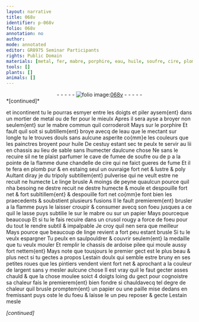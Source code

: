 ```yaml
---
layout: narrative
title: 068v
identifier: p-068v
folio: 068v
annotation: no
author:
mode: annotated
editor: GR8975 Seminar Participants
rights: Public Domain
materials: [metal, fer, mabre, porphire, eau, huile, soufre, cire, plomb, estaing, tripoly, linge, papier, ardoise, estain, argent, paille]
tools: []
plants: []
animals: []
---
```


<div class="folio" align="center">- - - - - <a href="http://gallica.bnf.fr/ark:/12148/btv1b10500001g/f142.image" target="_blank"><img src="https://cu-mkp.github.io/2017-workshop-edition/assets/photo-icon.png" alt="folio image: " style="display:inline-block; margin-bottom:-3px;"/>068v</a> - - - - - </div>   
*[continued]*
  
et incontinent tu le pourras esmyer entre les doigts et piler aysem{ent} dans un mortier de <span class="m">metal</span> ou de <span class="m">fer</span> pour le mieulx Apres il sera ayse a broyer non seulem{ent} sur le <span class="m">mabre</span> commun quil corroderoit Mays sur le <span class="m">porphire</span> Et fault quil soit si subtillem{ent} broye avecq de l<span class="m">eau</span> que le mectant sur longle tu le trouves douls sans aulcune asperite co{mm}e les couleurs que les painctres broyent pour <span class="m">huile</span> De cestuy estant sec te peulx te servir au lii en chassis au lieu de sable sans lhumecter daulcune chose Ne sans le recuire sil ne te plaist parfumer le cave de fumee de <span class="m">soufre</span> ou de p a la pointe de la flamme dune chandelle de <span class="m">cire</span> qui ne faict gueres de fume Et il te fera en <span class="m">plomb</span> pur & en <span class="m">estaing</span> seul un ouvraige fort net & lustre & poly Aultant diray je du <span class="m">tripoly</span> subtillem{ent} pulverise qui ne veult estre ne recuit ne humecte Le <span class="m">linge</span> brusle A moings de peyne quaulcun pource quil nha besoing ne destre recuit ne destre humecte & moule et despouille fort net & fort subltillem{ent} & despouille fort net co{mm}e font bien les praecedents & soubstient plusieurs fusions Il le fault premierem{ent} brusler a la flamme puys le laisser croupir & consumer avecq son foeu jusques a ce quil le lasse puys subtilie le sur le <span class="m">mabre</span> ou sur un <span class="m">papier</span> Mays pourceque beaucoup Et si tu le fais recuire dans un crusol rougy a force de foeu pour du tout le rendre subtil & impalpable Je croy quil nen sera que meilleur Mays pource que beaucoup de <span class="m">linge</span> revient a fort peu estant brusle Si tu le veulx espargner Tu peulx en saulpouldrer & couvrir seulem{ent} la medaille que tu veulx mouler Et remplir le chassis de <span class="m">ardoise</span> pilee qui moule aussy fort nettem{ent} Mays note que tousjours le premier gect est le plus beau & plus nect si tu gectes a propos L<span class="m">estain</span> doulx qui semble estre bruny en ses petites roues que les <span class="pro">pintiers</span> vendent vient fort net & aprochant a la couleur de l<span class="m">argent</span> sans y mesler aulcune chose Il est vray quil le faut gecter asses chauld & que la chose moulee soict 4 doigts loing du gect pour cognoistre sa chaleur fais le premierem{ent} bien fondre si chauldavecq tel degre de chaleur quil brusle promptem{ent} un <span class="m">papier</span> ou une <span class="m">paille</span> mise dedans en fremissant puys oste le du foeu & laisse le un peu reposer & gecte L<span class="m">estain</span> mesle
 
*[continued]*
 